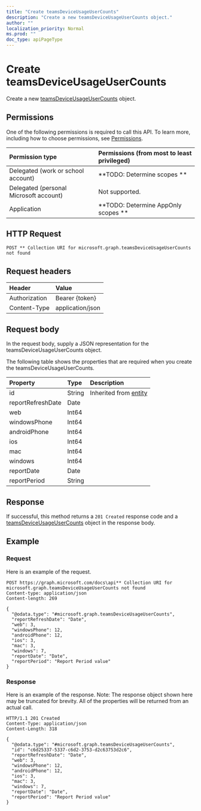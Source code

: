 ```yaml
---
title: "Create teamsDeviceUsageUserCounts"
description: "Create a new teamsDeviceUsageUserCounts object."
author: ""
localization_priority: Normal
ms.prod: ""
doc_type: apiPageType
---
```


# Create teamsDeviceUsageUserCounts

Create a new [teamsDeviceUsageUserCounts](../resources/teamsdeviceusageusercounts.md) object.

## Permissions
One of the following permissions is required to call this API. To learn more, including how to choose permissions, see [Permissions](/concepts/permissions-reference.md).

|Permission type|Permissions (from most to least privileged)|
|:---|:---|
|Delegated (work or school account)|**TODO: Determine scopes **|
|Delegated (personal Microsoft account)|Not supported.|
|Application|**TODO: Determine AppOnly scopes **|

## HTTP Request
<!-- {
  "blockType": "ignored"
}
-->
``` http
POST ** Collection URI for microsoft.graph.teamsDeviceUsageUserCounts not found
```

## Request headers
|Header|Value|
|:---|:---|
|Authorization|Bearer {token}|
|Content-Type|application/json|

## Request body
In the request body, supply a JSON representation for the teamsDeviceUsageUserCounts object.

The following table shows the properties that are required when you create the teamsDeviceUsageUserCounts.

|Property|Type|Description|
|:---|:---|:---|
|id|String| Inherited from [entity](../resources/entity.md)|
|reportRefreshDate|Date||
|web|Int64||
|windowsPhone|Int64||
|androidPhone|Int64||
|ios|Int64||
|mac|Int64||
|windows|Int64||
|reportDate|Date||
|reportPeriod|String||



## Response
If successful, this method returns a `201 Created` response code and a [teamsDeviceUsageUserCounts](../resources/teamsdeviceusageusercounts.md) object in the response body.

## Example

### Request
Here is an example of the request.
<!-- {
  "blockType": "request",
  "name": "create_teamsdeviceusageusercounts_from_"
}
-->
``` http
POST https://graph.microsoft.com/docs\api** Collection URI for microsoft.graph.teamsDeviceUsageUserCounts not found
Content-type: application/json
Content-length: 269

{
  "@odata.type": "#microsoft.graph.teamsDeviceUsageUserCounts",
  "reportRefreshDate": "Date",
  "web": 3,
  "windowsPhone": 12,
  "androidPhone": 12,
  "ios": 3,
  "mac": 3,
  "windows": 7,
  "reportDate": "Date",
  "reportPeriod": "Report Period value"
}
```

### Response
Here is an example of the response. Note: The response object shown here may be truncated for brevity. All of the properties will be returned from an actual call.
<!-- {
  "blockType": "response",
  "truncated": true,
  "@odata.type": "microsoft.graph.teamsdeviceusageusercounts"
}
-->
``` http
HTTP/1.1 201 Created
Content-Type: application/json
Content-Length: 318

{
  "@odata.type": "#microsoft.graph.teamsDeviceUsageUserCounts",
  "id": "c6d25337-5337-c6d2-3753-d2c63753d2c6",
  "reportRefreshDate": "Date",
  "web": 3,
  "windowsPhone": 12,
  "androidPhone": 12,
  "ios": 3,
  "mac": 3,
  "windows": 7,
  "reportDate": "Date",
  "reportPeriod": "Report Period value"
}
```

